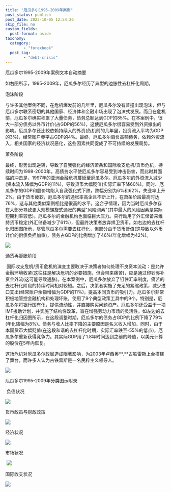 ```yaml
---
title: "厄瓜多尔1995-2009年案例"
post_status: publish
post_date: 2023-10-05 12:54:26
skip_file: no
custom_fields: 
  post-format: aside
taxonomy:
  category:
        - "forexbook"
  post_tag:
        - "debt-crisis"
---
```


厄瓜多尔1995-2009年案例文本自动摘要

如右图所示，1995-2009年，厄瓜多尔经历了典型的边胀性去杠杆化周期。

泡沫阶段

与许多其他案例不同，在危机爆发前的几年里，厄瓜多尔没有普撞出现泡沫，但与厄瓜多尔联系密切的其他国家、经济体和金融市场出现了泡沫式发展。而且在危机前，厄瓜多尔确实积累了大量债务，债务总额达到GDP的85%。在本案例中，很大一部分债务以外币计价(占GDP的56%)，这使厄瓜多尔很容易受到外资撤出的影响。厄瓜多尔还比较依赖持续入的外资(危机前的几年里，投资流入平均为GDP的3%)，经常账户赤字占GDP的4%。最终，厄瓜多尔肩负高额债务，依赖外资流入，相关国家的经济状况恶化，这些因素共同促成了不可持续的发展局势。

萧条阶段

最终，形势出现逆转，导致了自我强化的经济萧条和国际收支危机/货币危机，持续时间为1998-2000年。高债务水平使厄瓜多尔容易受到冲击伤害，而此时其面临的冲击是，1997年的亚洲金融危机蔓延至厄瓜多尔。厄瓜多尔的外资流入减少(资本流入降幅为GDP的11%)，导致货币大幅贬值(实际汇率下降60%)。同时、厄瓜多尔的GDP和股价均陷入自我强化式下跌，跌幅分别为6%和62%，失业率上升2%。由于货币疲软，厄瓜多尔的通胀率高企且不断上升，在萧条阶段最高时达76%，这与其他类似案例相比是很高的水平。这合乎情理，因为当时厄瓜多尔存在大部分导致更大规模螺旋式通胀的典型"风险网素"(其中最大的风险因素是实际短期利率较低)。厄瓜多尔的金融机构也面临巨大压力。央行动用了外汇储备来维持货币稳定(外汇储备减少了61%)，但最终决策者放弃捍卫货币。如右边的去杠杆化归因图所示，尽管厄瓜多尔需要去杠杆化，但部分由于货币贬值(这导致以外币计价的偿债负担加重)，债务占GDP的比例增加了46%(年化增幅为42%)。

![](https://img.dgrhw.net/upload/images/0/forexbook/2020/09/24/094127340.jpg)

通货再膨胀阶段

 国际收支危机/货币危机的演变主要取决于决策者如何处理不良资本流动：是允许金融环境收紧(这往往是解决危机的必要措施，但会带来痛苦)，应是通过印钞弥补资金外流(这可能导致通胀)。在本案例中，厄瓜多尔放弃了钉住汇率制度，痛苦的去杠杆化阶段的持续时间相对较短。之后，决策者实施了充足的紧缩政策，减少进口支出(经常账户余额增幅为GDP的11%)，提高本同货币的吸引力。厄瓜多尔非常积极地管控金融机构和处理坏账，使用了9个典型政策工具中的9个。特别是，厄瓜多尔将银行国有化，提供流动性，并直接购买问题资产。厄瓜多尔还受益于一项IMF援助计划，并实施了结构性改革，旨在增强劳动力市场的灵活性。如左边的去杠杆化归因图所示，在这段调整时期，厄瓜多尔的债务占GDP的比例下降了79%(年化降幅为8%)。债务与收人比率下降的主要原因是名义收入增加。同时，由于本国货币大幅贬值(在这段和谐的去杠杆化时期，实际汇率跌至-55%的低点)，厄瓜多尔重新获得竞争力。其实际GDP用了1.8年时间达到之前的峰值，以美元计算的股价在5年内恢复。

这场危机对厄瓜多尔政局造成眼著影响，为2003年卢西奥**.**古铁雷斯上台搭建了舞台，而许多人认为古铁雷斯是一名民粹主义领导人。

![](https://img.dgrhw.net/upload/images/0/forexbook/2020/09/24/094230466.jpg)

厄瓜多尔1995-2009年分类图示附录

 负债状况

![](https://img.dgrhw.net/upload/images/forexbook/2020/07/22/175442690.png)

货币政策与财政政策

![](https://img.dgrhw.net/upload/images/forexbook/2020/07/22/175457269.png)

经济状况

![](https://img.dgrhw.net/upload/images/forexbook/2020/07/22/175509644.png)

市场状况

 ![](https://img.dgrhw.net/upload/images/forexbook/2020/07/22/175524019.png)

国际收支状况

![](https://img.dgrhw.net/upload/images/forexbook/2020/07/22/175537020.png)
